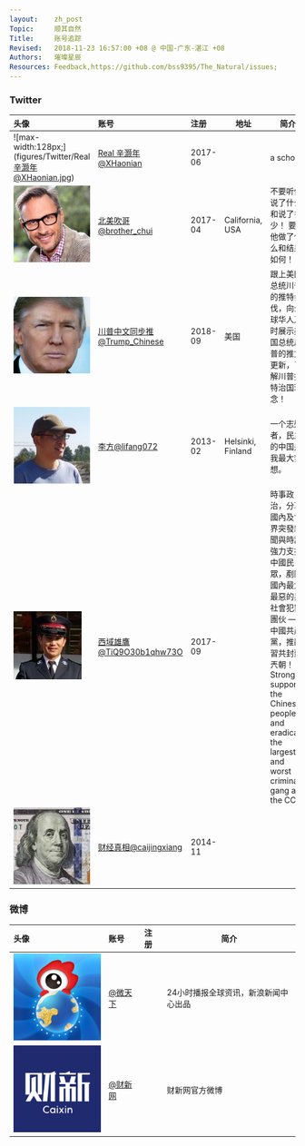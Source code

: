 ```yaml
---
layout:    zh_post
Topic:     顺其自然
Title:     账号追踪
Revised:   2018-11-23 16:57:00 +08 @ 中国-广东-湛江 +08
Authors:   璀璨星辰
Resources: Feedback,https://github.com/bss9395/The_Natural/issues;
---
```


### Twitter

| **头像**                                                     | **账号**                                                     | **注册** | **地址**          | **简介**                                                     |
| :----------------------------------------------------------- | :----------------------------------------------------------- | :------- | ----------------- | ------------------------------------------------------------ |
| ![max-width:128px;](figures/Twitter/Real 辛灏年@XHaonian.jpg) | [Real 辛灏年@XHaonian](https://twitter.com/XHaonian)         | 2017-06  |                   | a scholar                                                    |
| ![max-width:128px;](figures/Twitter/北美吹哥@brother_chui.jpg) | [北美吹哥@brother_chui](https://twitter.com/brother_chui)    | 2017-04  | California, USA   | 不要听他说了什么和说了多少！ 要看他做了什么和结果如何！      |
| ![max-width:128px;](figures/Twitter/川普中文同步推@Trump_Chinese.jpg) | [川普中文同步推@Trump_Chinese](https://twitter.com/Trump_Chinese) | 2018-09  | 美国              | 跟上美国总统川普的推特步伐，向全球华人及时展示美国总统川普的推文更新，了解川普推特治国理念！ |
| ![max-width:128px;](figures/Twitter/李方@lifang072.jpg)      | [李方@lifang072](https://twitter.com/lifang072)              | 2013-02  | Helsinki, Finland | 一个志愿者，民主的中国是我最大梦想。                         |
| ![max-width:128px;](figures/Twitter/西域雄鷹@TiQ9O30b1qhw73O.jpg) | [西域雄鷹@TiQ9O30b1qhw73O](https://twitter.com/TiQ9O30b1qhw73O) | 2017-09  |                   | 時事政治，分享國內及世界突發新聞與時評 強力支持中國民眾，剷除國內最大最惡的黑社會犯罪團伙 — 中國共產黨，推翻習共封建兲朝！ Strongly support the Chinese people and eradicate the largest and worst criminal gang as the CCP |
| ![max-width:128px;](figures/Twitter/财经真相@caijingxiang.jpg) | [财经真相@caijingxiang](https://twitter.com/caijingxiang)    | 2014-11  |                   |                                                              |

### 微博

| **头像**                                       | **账号**                                         | **注册** | **简介**                             |
| :--------------------------------------------- | :----------------------------------------------- | :------- | ------------------------------------ |
| ![max-width:128px;](figures/Weibo/@微天下.jpg) | [@微天下](https://weibo.com/p/1002061893801487/) |          | 24小时播报全球资讯，新浪新闻中心出品 |
| ![max-width:128px;](figures/Weibo/@财新网.jpg) | [@财新网](https://weibo.com/p/1002061663937380/) |          | 财新网官方微博                       |
